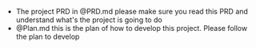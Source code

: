 - The project PRD in @PRD.md please make sure you read this PRD and understand what's the project is going to do
- @Plan.md this is the plan of how to develop this project. Please follow the plan to develop